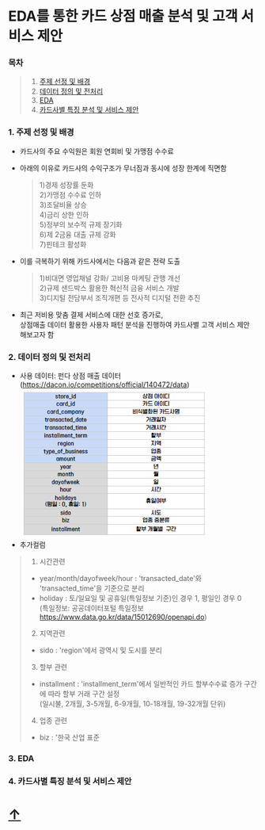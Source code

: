 # EDA를 통한 카드 상점 매출 분석 및 고객 서비스 제안 
              
### 목차                 
>1. [주제 선정 및 배경](#1-주제-선정-및-배경)         
>2. [데이터 정의 및 전처리](#2-데이터-정의-및-전처리)    
>3. [EDA](#3-EDA)     
>4. [카드사별 특징 분석 및 서비스 제안 ](#4-카드사별-특징-분석-및-서비스-제안)   
    
         
### 1. 주제 선정 및 배경    
- 카드사의 주요 수익원은 회원 연회비 및 가맹점 수수료
- 아래의 이유로 카드사의 수익구조가 무너짐과 동시에 성장 한계에 직면함   
  >1)경제 성장률 둔화   
  >2)가맹점 수수료 인하   
  >3)조달비율 상승    
  >4)금리 상한 인하    
  >5)정부의 보수적 규제 장기화    
  >6)제 2금융 대출 규제 강화   
  >7)핀테크 활성화   
- 이를 극복하기 위해 카드사에서는 다음과 같은 전략 도출
  >1)비대면 영업채널 강화/ 고비용 마케팅 관행 개선   
  >2)규제 샌드박스 활용한 혁신적 금융 서비스 개발   
  >3)디지털 전담부서 조직개편 등 전사적 디지털 전환 추진 
   
- 최근 저비용 맞춤 결제 서비스에 대한 선호 증가로,    
      상점매출 데이터 활용한 사용자 패턴 분석을 진행하여 카드사별 고객 서비스 제안 해보고자 함

### 2. 데이터 정의 및 전처리
- 사용 데이터: 펀다 상점 매출 데이터 (https://dacon.io/competitions/official/140472/data)
![data](https://github.com/dureejung/project_2/blob/main/image/data.PNG)
- 추가컬럼 
>1. 시간관련
> - year/month/dayofweek/hour : 'transacted_date'와 'transacted_time'을 기준으로 분리
> - holiday : 토/일요일 및 공휴일(특일정보 기준)인 경우 1, 평일인 경우 0   
> (특일정보: 공공데이터포털 특일정보 https://www.data.go.kr/data/15012690/openapi.do)
>2. 지역관련
> - sido : 'region'에서 광역시 및 도시를 분리
>3. 할부 관련
> - installment : 'installment_term'에서 일반적인 카드 할부수수료 증가 구간에 따라 할부 거래 구간 설정   
> (일시불, 2개월, 3-5개월, 6-9개월, 10-18개월, 19-32개월 단위) 
>4. 업종 관련
> - biz : '한국 산업 표준
### 3. EDA
  


### 4. 카드사별 특징 분석 및 서비스 제안 


# [↑](#EDA를-통한-카드-상점-매출-분석-및-고객-서비스-제안) 
